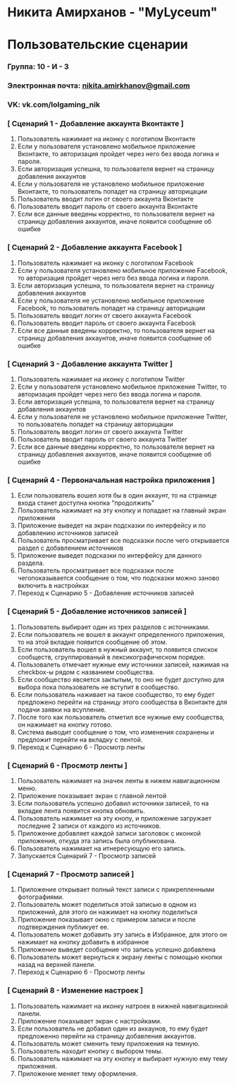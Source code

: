 # Никита Амирханов - "MyLyceum"
# Пользовательские сценарии

### Группа: 10 - И - 3
### Электронная почта: nikita.amirkhanov@gmail.com
### VK: vk.com/lolgaming_nik


### [ Сценарий 1 - Добавление аккаунта Вконтакте ]

1. Пользователь нажимает на иконку с логотипом Вконтакте
2. Если у пользователя установлено мобильное приложение Вконтакте, то авторизация пройдет через него без ввода логина и пароля.
3. Если авторизация успешна, то пользователя вернет на страницу добавления аккаунтов
4. Если у пользователя не установлено мобильное приложение Вконтакте, то пользователь попадет на страницу авторицации
4. Пользователь вводит логин от своего аккаунта Вконтакте
5. Пользователь вводит пароль от своего аккаунта Вконтакте
6. Если все данные введены корректно, то пользователя вернет на страницу добавления аккаунтов, иначе появится сообщение об ошибке

### [ Сценарий 2 - Добавление аккаунта Facebook ]

1. Пользователь нажимает на иконку с логотипом Facebook
2. Если у пользователя установлено мобильное приложение Facebook, то авторизация пройдет через него без ввода логина и пароля.
3. Если авторизация успешна, то пользователя вернет на страницу добавления аккаунтов
4. Если у пользователя не установлено мобильное приложение Facebook, то пользователь попадет на страницу авторицации
4. Пользователь вводит логин от своего аккаунта Facebook
5. Пользователь вводит пароль от своего аккаунта Facebook
6. Если все данные введены корректно, то пользователя вернет на страницу добавления аккаунтов, иначе появится сообщение об ошибке


### [ Сценарий 3 - Добавление аккаунта Twitter ]

1. Пользователь нажимает на иконку с логотипом Twitter
2. Если у пользователя установлено мобильное приложение Twitter, то авторизация пройдет через него без ввода логина и пароля.
3. Если авторизация успешна, то пользователя вернет на страницу добавления аккаунтов
4. Если у пользователя не установлено мобильное приложение Twitter, то пользователь попадет на страницу авторицации
4. Пользователь вводит логин от своего аккаунта Twitter
5. Пользователь вводит пароль от своего аккаунта Twitter
6. Если все данные введены корректно, то пользователя вернет на страницу добавления аккаунтов, иначе появится сообщение об ошибке

### [ Сценарий 4 - Первоначальная настройка приложения ]
1. Если пользователь вошел хотя бы в один аккаунт, то на странице входа станет доступна кнопка "продолжить"
2. Пользователь нажимает на эту кнопку и попадает на главный экран приложения
3. Приложение выведет на экран подсказки по интерфейсу и по добавлению источников записей
4. Пользователь просматривает все подсказки после чего открывается раздел с добавлением источников
5. Приложение выведет подсказки по интерфейсу для данного раздела.
6. Пользователь просматривает все подсказки после чегопоказывается сообщение о том, что подсказки можно заново включить в настройках
7. Переход к Сценарию 5 - Добавление источников записей 


### [ Сценарий 5 - Добавление источников записей ]
1. Пользователь выбирает один из трех разделов с источниками.
2. Если пользователь не вошел в аккаунт определенного приложения, то на этой вкладке появится сообщение об этом.
3. Если пользователь вошел в нужный аккаунт, то появится спискок сообществ, сгруппированый в лексикографическом порядке.
4. Пользовалеть отмечает нужные ему источники записей, нажимая на checkbox-ы рядом с названием сообщества.
5. Если сообщество явсяется зактытым, то оно не будет доступно для выбора пока пользователь не вступит в сообщество.
6. Если пользователь наживает на такое сообщество, то ему будет предложено перейти на страницу этого сообщества в Вконтакте для подачи заявки на всупление.
7. После того как пользователь отметил все нужные ему сообщества, он нажимает на кнопку готово.
8. Система выводит сообщение о том, что изменения сохранены и предложит перейти на вкладку с лентой.
9. Переход к Сценарию 6 - Просмотр ленты

### [ Сценарий 6 - Просмотр ленты ]
1. Пользователь нажимает на значек ленты в нижем навигационном меню.
2. Приложение показывает экран с главной лентой
3. Если пользователь успешно добавил источники записей, то на вкладке лента появится кнопка обновить.
4. Пользователь нажимает на эту кнопу, и приложение загружает последние 2 записи от каждого из источников. 
5. Приложение добавляет каждой записи заголовок с иконкой приложения, откуда эта запись была опубликована.
6. Пользователь нажимает на итнересующую его запись.
7. Запускается Сценарий 7 - Просмотр записей 

### [ Сценарий 7 - Просмотр записей ]
1. Приложение открывает полный текст записи с прикрепленными фотографиями.
2. Пользователь может поделиться этой записью в одном из приложений, для этого он нажимает на кнопку поделиться
3. Приложение показывает окно с примером записи и после подтверждения публикует ее.
4. Пользователь может добавить эту запись в Избранное, для этого он нажимает на кнопку добавить в избранное
5. Приложение выведет сообщение что запись успешно добавлена
6. Пользователь может вернуться к экрану ленты с помощью кнопки назад на верхней панели.
7. Переход к Сценарию 6 - Просмотр ленты 


### [ Сценарий 8 - Изменение настроек ]
1. Пользователь нажимает на иконку натроек в нижней навигационной панели.
2. Приложение покахывает экран с настройками.
3. Если пользователь не добавил один из аккаунов, то ему будет предложенно перейти на страницу добавления аккаунтов.
4. Пользователь может сменить тему приложения на темную. 
5. Пользователь находит кнопку с выбором темы.
6. Пользователь нажимает на эту кнопку и выбирает нужную ему тему приложения.
7. Приложение меняет тему оформления.
